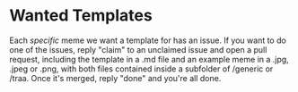 # Wanted Templates

Each *specific* meme we want a template for has an issue. If you want to do one of the issues, reply "claim" to an unclaimed issue and open a pull request, including the template in a .md file and an example meme in a .jpg, .jpeg or .png, with both files contained inside a subfolder of /generic or /traa. Once it's merged, reply "done" and you're all done.

